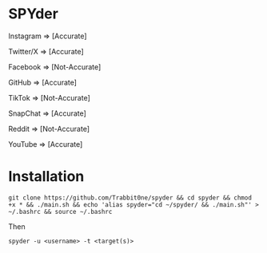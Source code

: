 # SPYder

Instagram => [Accurate]

Twitter/X => [Accurate]

Facebook => [Not-Accurate]

GitHub => [Accurate]

TikTok => [Not-Accurate]

SnapChat => [Accurate]

Reddit => [Not-Accurate]

YouTube => [Accurate]

# Installation
```
git clone https://github.com/Trabbit0ne/spyder && cd spyder && chmod +x * && ./main.sh && echo 'alias spyder="cd ~/spyder/ && ./main.sh"' > ~/.bashrc && source ~/.bashrc
```
Then

``
spyder -u <username> -t <target(s)>
``
